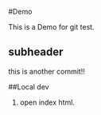 #Demo

This is a Demo for git test.


## subheader

this is another commit!!


##Local dev

1. open index html.